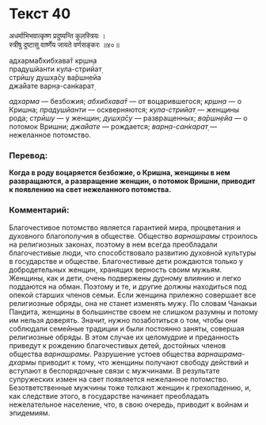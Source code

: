 # Текст 40

अधर्माभिभवात्कृष्ण प्रदुष्यन्ति कुलस्त्रियः ।  
स्त्रीषु दुष्टासु वार्ष्णेय जायते वर्णसङ्करः ॥४०॥

адхарма̄бхибхава̄т кр̣шн̣а  
прадушйанти кула-стрийат̣  
стрӣшу душх̣а̄су ва̄ршн̣ейа  
джа̄йате варн̣а-сан̇карат̣

_адхарма_ — безбожия; _абхибхава̄т_ — от воцарившегося; _кр̣шн̣а_ — о Кришна; _прадушйанти_ — оскверняются; _кула-стрийат̣_ — женщины рода; _стрӣшу_ — у женщин; _душх̣а̄су_ — развращенных; _ва̄ршн̣ейа_ — о потомок Вришни; _джа̄йате_ — рождается; _варн̣а-сан̇карат̣_ — нежеланное потомство.

### Перевод:

**Когда в роду воцаряется безбожие, о Кришна, женщины в нем развращаются, а развращение женщин, о потомок Вришни, приводит к появлению на свет нежеланного потомства.**

### Комментарий:

Благочестивое потомство является гарантией мира, процветания и духовного благополучия в обществе. Общество _варнашрамы_ строилось на религиозных законах, поэтому в нем всегда преобладали благочестивые люди, что способствовало развитию духовной культуры в государстве и обществе. Благочестивые дети рождаются только у добродетельных женщин, хранящих верность своим мужьям. Женщины, как и дети, очень подвержены дурному влиянию и легко поддаются на обман. Поэтому и те, и другие должны находиться под опекой старших членов семьи. Если женщина прилежно совершает все религиозные обряды, она не станет изменять мужу. По словам Чанакьи Пандита, женщины в большинстве своем не слишком разумны и потому им нельзя доверять. Значит, нужно позаботиться о том, чтобы они соблюдали семейные традиции и были постоянно заняты, совершая религиозные обряды. В этом случае их целомудрие и преданность приведут к рождению благочестивых детей, достойных членов общества _варнашрамы_. Разрушение устоев общества _варнашрама-дхармы_ приводит к тому, что женщины получают свободу действий и вступают в беспорядочные связи с мужчинами. В результате супружеских измен на свет появляется нежеланное потомство. Безответственные мужчины тоже толкают женщин к грехопадению, и, как следствие этого, в государстве начинает преобладать нежелательное население, что, в свою очередь, приводит к войнам и эпидемиям.